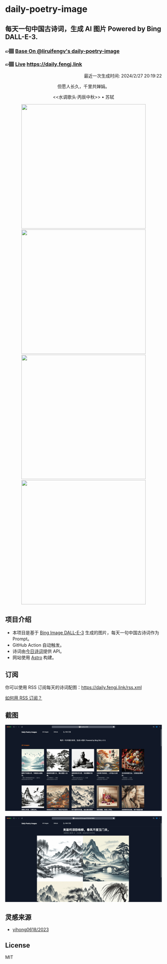 
# daily-poetry-image

## 每天一句中国古诗词，生成 AI 图片 Powered by Bing DALL-E-3.

### 👉🏽 [Base On @liruifengv's daily-poetry-image](https://github.com/liruifengv/daily-poetry-image)

### 👉🏽 [Live](https://daily.fengj.link) https://daily.fengj.link

<p align="right">
  最近一次生成时间: 2024/2/27 20:19:22
</p>
<p align="center">
但愿人长久，千里共婵娟。
</p>
<p align="center">
<<水调歌头·丙辰中秋>> • 苏轼
</p>
<p align="center">
<img src="https://tse1.mm.bing.net/th/id/OIG3.urJzM3B436IervPPoH49" height="400" width="400" />
<img src="https://tse3.mm.bing.net/th/id/OIG3.BD.GOJHfIbA6lijQsWwK" height="400" width="400" />
<img src="https://tse4.mm.bing.net/th/id/OIG3.pgnKqJECgmfcpLvafPbz" height="400" width="400" />
<img src="https://tse2.mm.bing.net/th/id/OIG3.8afV53i26OpO2HsV25RK" height="400" width="400" />
</p>

## 项目介绍

-   本项目是基于 [Bing Image DALL-E-3](https://www.bing.com/images/create) 生成的图片，每天一句中国古诗词作为 Prompt。
-   GitHub Action 自动触发。
-   诗词由[今日诗词](https://www.jinrishici.com/)提供 API。
-   网站使用 [Astro](https://astro.build) 构建。

## 订阅

你可以使用 RSS 订阅每天的诗词配图：https://daily.fengj.link/rss.xml

[如何用 RSS 订阅？](https://zhuanlan.zhihu.com/p/55026716)

## 截图

![图片列表](./screenshots/Snipaste_2023-12-28_21-00-26.png)

![图片详情](./screenshots/Snipaste_2023-12-28_21-00-53.png)

## 灵感来源

-   [yihong0618/2023](https://github.com/yihong0618/2023)

## License

MIT
